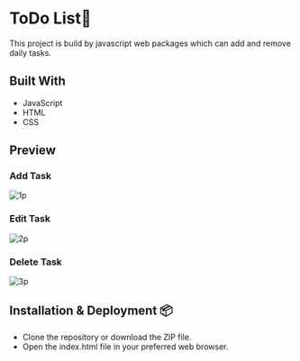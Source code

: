 # ToDo List📝 
This project is build by javascript web packages which can add and remove daily tasks.
<h2> Built With</h2>

<ul>
  <li>JavaScript</li>
  <li>HTML</li>
  <li>CSS</li>
  </ul>
  <h2> Preview</h2>
  <h3> Add Task </h3>
  
  ![1p](https://github.com/Nurmira16/toDoList/assets/97220234/95681d7c-5390-48c3-9918-d1c425d176ae)
  
  <h3>Edit Task</h3>
  
  ![2p](https://github.com/Nurmira16/toDoList/assets/97220234/bfabeaf4-7444-4ac9-963c-a52abfdda294)



<h3>Delete Task</h3>

![3p](https://github.com/Nurmira16/toDoList/assets/97220234/02dee1b4-0445-4904-ac0d-89f294a520aa)

<h2> Installation & Deployment 📦</h2>
<ul>
  <li>Clone the repository or download the ZIP file.
</li>
  <li>Open the index.html file in your preferred web browser.</li>
  </ul>

  





